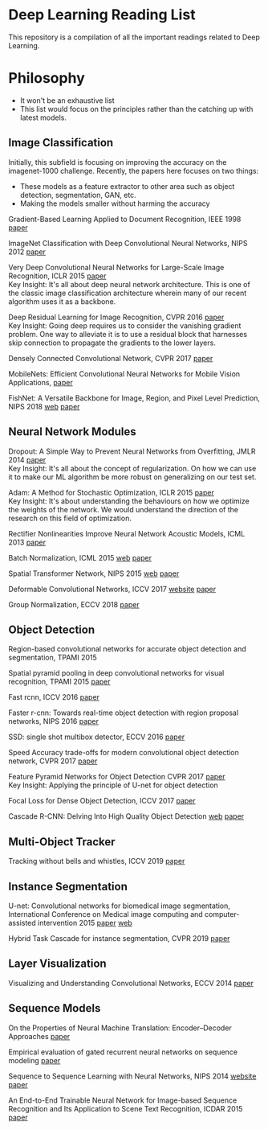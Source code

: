 # Deep Learning Reading List

This repository is a compilation of all the important readings related to Deep Learning.

# Philosophy
- It won't be an exhaustive list
- This list would focus on the principles rather than the catching up with latest models. 


## Image Classification

Initially, this subfield is focusing on improving the accuracy on the imagenet-1000 challenge. 
Recently, the papers here focuses on two things:
- These models as a feature extractor to other area such as object detection, segmentation, GAN, etc.
- Making the models smaller without harming the accuracy

Gradient-Based Learning Applied to Document Recognition, IEEE 1998 [paper](http://yann.lecun.com/exdb/publis/pdf/lecun-01a.pdf)

ImageNet Classification with Deep Convolutional Neural Networks, NIPS 2012 [paper](https://papers.nips.cc/paper/4824-imagenet-classification-with-deep-convolutional-neural-networks.pdf)

Very Deep Convolutional Neural Networks for Large-Scale Image Recognition, ICLR 2015 [paper](https://arxiv.org/pdf/1409.1556.pdf)   
Key Insight:  It's all about deep neural network architecture. This is one of the classic image classification architecture wherein many of our recent algorithm uses it as a backbone.

Deep Residual Learning for Image Recognition, CVPR 2016 [paper](https://www.cv-foundation.org/openaccess/content_cvpr_2016/papers/He_Deep_Residual_Learning_CVPR_2016_paper.pdf)   
Key Insight: Going deep requires us to consider the vanishing gradient problem. One way to alleviate it is to use a residual block that harnesses skip connection to propagate the gradients to the lower layers.

Densely Connected Convolutional Network, CVPR 2017 [paper](http://openaccess.thecvf.com/content_cvpr_2017/papers/Huang_Densely_Connected_Convolutional_CVPR_2017_paper.pdf)

MobileNets: Efficient Convolutional Neural Networks for Mobile Vision Applications, [paper](https://arxiv.org/pdf/1704.04861.pdf)

FishNet: A Versatile Backbone for Image, Region, and Pixel Level Prediction, NIPS 2018 [web](http://papers.nips.cc/paper/7356-fishnet-a-versatile-backbone-for-image-region-and-pixel-level-prediction) [paper](http://papers.nips.cc/paper/7356-fishnet-a-versatile-backbone-for-image-region-and-pixel-level-prediction.pdf)

## Neural Network Modules
Dropout: A Simple Way to Prevent Neural Networks from Overfitting, JMLR 2014 [paper](http://jmlr.org/papers/volume15/srivastava14a.old/srivastava14a.pdf)   
Key Insight:  It's all about the concept of regularization. On how we can use it to make our ML algorithm be more robust on generalizing on our test set.

Adam: A Method for Stochastic Optimization, ICLR 2015 [paper](https://arxiv.org/pdf/1412.6980.pdf)   
Key Insight:  It's about understanding the behaviours on how we optimize the weights of the network. We would understand the direction of the research on this field of optimization.

Rectifier Nonlinearities Improve Neural Network Acoustic Models, ICML 2013 [paper](https://ai.stanford.edu/~amaas/papers/relu_hybrid_icml2013_final.pdf)

Batch Normalization, ICML 2015 [web](http://proceedings.mlr.press/v37/ioffe15.html) [paper](http://proceedings.mlr.press/v37/ioffe15.pdf)

Spatial Transformer Network, NIPS 2015 [web](https://papers.nips.cc/paper/5854-spatial-transformer-networks) [paper](https://papers.nips.cc/paper/5854-spatial-transformer-networks.pdf)

Deformable Convolutional Networks, ICCV 2017 [website](http://openaccess.thecvf.com/content_iccv_2017/html/Dai_Deformable_Convolutional_Networks_ICCV_2017_paper.html) [paper](http://openaccess.thecvf.com/content_ICCV_2017/papers/Dai_Deformable_Convolutional_Networks_ICCV_2017_paper.pdf)

Group Normalization, ECCV 2018 [paper](https://eccv2018.org/openaccess/content_ECCV_2018/papers/Yuxin_Wu_Group_Normalization_ECCV_2018_paper.pdf)


## Object Detection

Region-based convolutional networks for accurate object detection and segmentation, TPAMI 2015

Spatial pyramid pooling in deep convolutional networks for visual recognition, TPAMI 2015 [paper](https://arxiv.org/pdf/1406.4729.pdf)

Fast rcnn, ICCV 2016 [paper](http://openaccess.thecvf.com/content_iccv_2015/papers/Girshick_Fast_R-CNN_ICCV_2015_paper.pdf)

Faster r-cnn: Towards real-time object detection with region proposal networks, NIPS 2016 [paper](http://papers.nips.cc/paper/5638-faster-r-cnn-towards-real-time-object-detection-with-region-proposal-networks.pdf)

SSD: single shot multibox detector, ECCV 2016 [paper](https://arxiv.org/pdf/1512.02325.pdf)

Speed Accuracy trade-offs for modern convolutional object detection network, CVPR 2017 [paper](http://openaccess.thecvf.com/content_cvpr_2017/papers/Huang_SpeedAccuracy_Trade-Offs_for_CVPR_2017_paper.pdf) 

Feature Pyramid Networks for Object Detection CVPR 2017 [paper](http://openaccess.thecvf.com/content_cvpr_2017/papers/Lin_Feature_Pyramid_Networks_CVPR_2017_paper.pdf)   
Key Insight: Applying the principle of U-net for object detection

Focal Loss for Dense Object Detection, ICCV 2017 [paper](http://openaccess.thecvf.com/content_ICCV_2017/papers/Lin_Focal_Loss_for_ICCV_2017_paper.pdf)

Cascade R-CNN: Delving Into High Quality Object Detection [web](http://openaccess.thecvf.com/content_cvpr_2018/html/Cai_Cascade_R-CNN_Delving_CVPR_2018_paper.html) [paper](http://openaccess.thecvf.com/content_cvpr_2018/papers/Cai_Cascade_R-CNN_Delving_CVPR_2018_paper.pdf)

## Multi-Object Tracker

Tracking without bells and whistles, ICCV 2019 [paper](https://arxiv.org/pdf/1903.05625.pdf)

## Instance Segmentation

U-net: Convolutional networks for biomedical image segmentation,  International Conference on Medical image computing and computer-assisted intervention 2015 [paper](https://arxiv.org/pdf/1505.04597.pdf) [web](https://arxiv.org/abs/1611.09326)

Hybrid Task Cascade for instance segmentation, CVPR 2019 [paper](http://openaccess.thecvf.com/content_CVPR_2019/papers/Chen_Hybrid_Task_Cascade_for_Instance_Segmentation_CVPR_2019_paper.pdf)

## Layer Visualization
Visualizing and Understanding Convolutional Networks, ECCV 2014 [paper](https://cs.nyu.edu/~fergus/papers/zeilerECCV2014.pdf)


## Sequence Models

On the Properties of Neural Machine Translation: Encoder–Decoder Approaches [paper](https://arxiv.org/pdf/1409.1259.pdf)

Empirical evaluation of gated recurrent neural networks on sequence modeling [paper](https://arxiv.org/pdf/1412.3555.pdf)

Sequence to Sequence Learning with Neural Networks, NIPS 2014 [website](https://papers.nips.cc/paper/5346-sequence-to-sequence-learning-with-neural-networks) [paper](https://papers.nips.cc/paper/5346-sequence-to-sequence-learning-with-neural-networks.pdf)

An End-to-End Trainable Neural Network for Image-based Sequence Recognition and Its Application to Scene Text Recognition, ICDAR 2015 [paper](https://arxiv.org/pdf/1507.05717.pdf)

